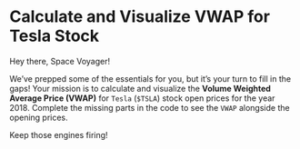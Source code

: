 # Calculate and Visualize VWAP for Tesla Stock

Hey there, Space Voyager!

We’ve prepped some of the essentials for you, but it’s your turn to fill in the gaps! Your mission is to calculate and visualize the **Volume Weighted Average Price (VWAP)** for `Tesla` (`$TSLA`) stock open prices for the year 2018. Complete the missing parts in the code to see the `VWAP` alongside the opening prices.

Keep those engines firing!